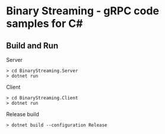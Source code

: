 # Binary Streaming - gRPC code samples for C#

## Build and Run
Server
```
> cd BinaryStreaming.Server
> dotnet run
```

Client
```
> cd BinaryStreaming.Client
> dotnet run
```

Release build
```
> dotnet build --configuration Release
```